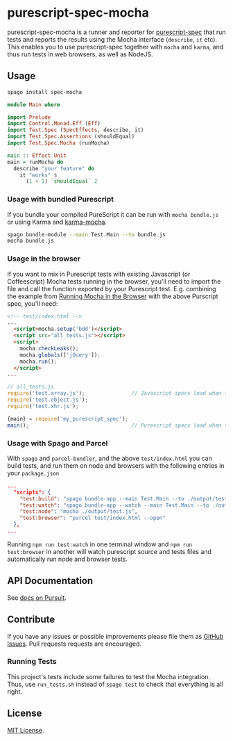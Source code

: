 # purescript-spec-mocha

purescript-spec-mocha is a runner and reporter for
[purescript-spec](https://github.com/purescript-spec/purescript-spec) that run tests
and reports the results using the Mocha interface (`describe`, `it` etc). This
enables you to use purescript-spec together with `mocha` and `karma`, and thus
run tests in web browsers, as well as NodeJS.

## Usage

```bash
spago install spec-mocha
```

```purescript
module Main where

import Prelude
import Control.Monad.Eff (Eff)
import Test.Spec (SpecEffects, describe, it)
import Test.Spec.Assertions (shouldEqual)
import Test.Spec.Mocha (runMocha)

main :: Effect Unit
main = runMocha do
  describe "your feature" do
    it "works" $
      (1 + 1) `shouldEqual` 2
```

### Usage with bundled Purescript
If you bundle your compiled PureScript it can be run with `mocha bundle.js` or
using Karma and [karma-mocha](https://github.com/karma-runner/karma-mocha).

```bash
spago bundle-module --main Test.Main --to bundle.js
mocha bundle.js
```

### Usage in the browser
If you want to mix in Purescript tests with existing Javascript (or
Coffeescript) Mocha tests running in the browser, you'll need to import the file
and call the function exported by your Purescript test. E.g. combining the
example from [Running Mocha in the
Browser](https://mochajs.org/#running-mocha-in-the-browser) with the above
Purscript spec, you'll need:

```html
<!-- test/index.html -->
...
  <script>mocha.setup('bdd')</script>
  <script src="all_tests.js"></script>
  <script>
    mocha.checkLeaks();
    mocha.globals(['jQuery']);
    mocha.run();
  </script>
...
```

```javascript
// all_tests.js
require('test.array.js');               // Javascript specs load when the the file is parsed.
require('test.object.js');
require('test.xhr.js');

{main} = require('my_purescript_spec');
main();                                 // Purescript specs load when the function is called.
```

### Usage with Spago and Parcel

With `spago` and `parcel-bundler`, and the above `test/index.html` you can build tests, and run them on node and browsers with the following entries in your `package.json`
```json
...
  "scripts": {
    "test:build": "spago bundle-app --main Test.Main --to ./output/test.js",
    "test:watch": "spago bundle-app --watch --main Test.Main --to ./output/test.js --then \"npm run -s test:node\"",
    "test:node": "mocha ./output/test.js",
    "test:browser": "parcel test/index.html --open"
  },
...
```

Running `npm run test:watch` in one terminal window and `npm run test:browser` in another will watch purescript source and tests files and automatically run node and browser tests.

## API Documentation

See [docs on Pursuit](https://pursuit.purescript.org/packages/purescript-spec-mocha).

## Contribute

If you have any issues or possible improvements please file them as
[GitHub Issues](https://github.com/purescript-spec/purescript-spec-mocha/issues).
Pull requests requests are encouraged.

### Running Tests

This project's tests include some failures to test the Mocha
integration. Thus, use `run_tests.sh` instead of `spago test` to check
that everything is all right.

## License

[MIT License](LICENSE.md).
